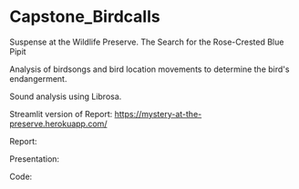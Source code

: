 # Capstone_Birdcalls

Suspense at the Wildlife Preserve.
The Search for the Rose-Crested Blue Pipit

Analysis of birdsongs and bird location movements to determine the bird's endangerment.

Sound analysis using Librosa.


Streamlit version of Report:  https://mystery-at-the-preserve.herokuapp.com/

Report:

Presentation:

Code:
